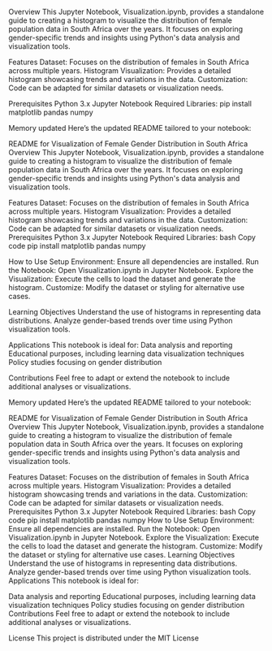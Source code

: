 Overview
This Jupyter Notebook, Visualization.ipynb, provides a standalone guide to creating a histogram to visualize the distribution of female population data in South Africa over the years. It focuses on exploring gender-specific trends and insights using Python's data analysis and visualization tools.

Features
Dataset: Focuses on the distribution of females in South Africa across multiple years.
Histogram Visualization: Provides a detailed histogram showcasing trends and variations in the data.
Customization: Code can be adapted for similar datasets or visualization needs.

Prerequisites
Python 3.x
Jupyter Notebook
Required Libraries:
pip install matplotlib pandas numpy


Memory updated
Here’s the updated README tailored to your notebook:

README for Visualization of Female Gender Distribution in South Africa
Overview
This Jupyter Notebook, Visualization.ipynb, provides a standalone guide to creating a histogram to visualize the distribution of female population data in South Africa over the years. It focuses on exploring gender-specific trends and insights using Python's data analysis and visualization tools.

Features
Dataset: Focuses on the distribution of females in South Africa across multiple years.
Histogram Visualization: Provides a detailed histogram showcasing trends and variations in the data.
Customization: Code can be adapted for similar datasets or visualization needs.
Prerequisites
Python 3.x
Jupyter Notebook
Required Libraries:
bash
Copy code
pip install matplotlib pandas numpy

How to Use
Setup Environment: Ensure all dependencies are installed.
Run the Notebook: Open Visualization.ipynb in Jupyter Notebook.
Explore the Visualization: Execute the cells to load the dataset and generate the histogram.
Customize: Modify the dataset or styling for alternative use cases.

Learning Objectives
Understand the use of histograms in representing data distributions.
Analyze gender-based trends over time using Python visualization tools.

Applications
This notebook is ideal for:
Data analysis and reporting
Educational purposes, including learning data visualization techniques
Policy studies focusing on gender distribution

Contributions
Feel free to adapt or extend the notebook to include additional analyses or visualizations.


Memory updated
Here’s the updated README tailored to your notebook:

README for Visualization of Female Gender Distribution in South Africa
Overview
This Jupyter Notebook, Visualization.ipynb, provides a standalone guide to creating a histogram to visualize the distribution of female population data in South Africa over the years. It focuses on exploring gender-specific trends and insights using Python's data analysis and visualization tools.

Features
Dataset: Focuses on the distribution of females in South Africa across multiple years.
Histogram Visualization: Provides a detailed histogram showcasing trends and variations in the data.
Customization: Code can be adapted for similar datasets or visualization needs.
Prerequisites
Python 3.x
Jupyter Notebook
Required Libraries:
bash
Copy code
pip install matplotlib pandas numpy
How to Use
Setup Environment: Ensure all dependencies are installed.
Run the Notebook: Open Visualization.ipynb in Jupyter Notebook.
Explore the Visualization: Execute the cells to load the dataset and generate the histogram.
Customize: Modify the dataset or styling for alternative use cases.
Learning Objectives
Understand the use of histograms in representing data distributions.
Analyze gender-based trends over time using Python visualization tools.
Applications
This notebook is ideal for:

Data analysis and reporting
Educational purposes, including learning data visualization techniques
Policy studies focusing on gender distribution
Contributions
Feel free to adapt or extend the notebook to include additional analyses or visualizations.

License
This project is distributed under the MIT License

